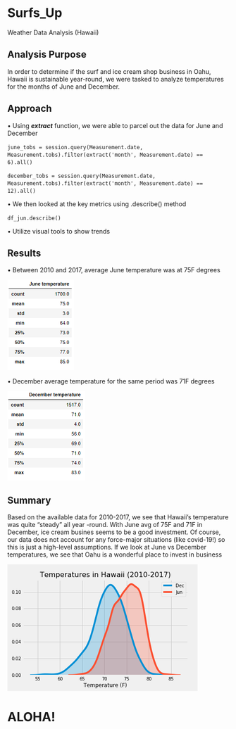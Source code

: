 
# Surfs_Up

Weather Data Analysis (Hawaii)

## Analysis Purpose

In order to determine if the surf and ice cream shop business in Oahu, Hawaii is sustainable year-round, we were tasked to analyze temperatures for the months of June and December.



## Approach

•	Using ***extract*** function, we were able to parcel out the data for June and December

`june_tobs = session.query(Measurement.date, Measurement.tobs).filter(extract('month', Measurement.date) == 6).all()`

`december_tobs = session.query(Measurement.date, Measurement.tobs).filter(extract('month', Measurement.date) == 12).all()`

•	We then looked at the key metrics using .describe() method 

`df_jun.describe()`

•	Utilize visual tools to show trends



## Results

•	Between 2010 and 2017, average June temperature was at 75F degrees

![]( https://github.com/jojobear2020/Surfs_Up/blob/master/analysis/june_summary.PNG)




•	December average temperature for the same period was 71F degrees

![]( https://github.com/jojobear2020/Surfs_Up/blob/master/analysis/december_summary.PNG)



## Summary

Based on the available data for 2010-2017, we see that Hawaii’s temperature was quite “steady” all year -round. With June avg of 75F and 71F in December, ice cream busines seems to be a good investment. Of course, our data does not account for any force-major situations (like covid-19!) so this is just a high-level assumptions. If we look at June vs December temperatures, we see that Oahu is a wonderful place to invest in business

![](https://github.com/jojobear2020/Surfs_Up/blob/master/analysis/jun_dec_temp_kdeplot.png)

# ALOHA! 
